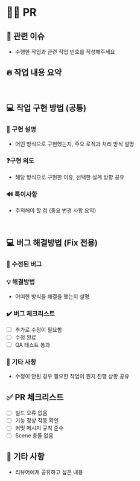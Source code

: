 # 🧑‍💻 PR

## 🔗 관련 이슈
- 수행한 작업과 관련 작업 번호를 작성해주세요 
<!--
- Resolves: #25 => PR 머지 시 해당 이슈 자동 닫힘
- Related to: #25 => 단순 연결, 자동 닫힘 없음
-->

## 🔥 작업 내용 요약
<!--
1. Feat - 플레이어 이동 구현
2. Fix - 아이템 복사 버그 수정
3. Comment - GameManager 코드 주석 설명 추가
-->
<br>

## 💻 작업 구현 방법 (공통)
### 📝 구현 설명
   - 어떤 방식으로 구현했는지, 주요 로직과 처리 방식 설명
  <!--
   - 예) 횡스크롤 이동 방식을 채택하여 좌우 키 입력에 따라 Rigidbody를 이동
  -->

### ❓구현 의도
   - 해당 방식으로 구현한 이유, 선택한 설계 방향 공유 

### 🔊 특이사항
   - 주의해야 할 점 (중요 변경 사항 요약)
<!--
   - 예) 플레이어가 아이템을 줍지 않아서 PlayerController 코드 부분에 수정이 있었습니다. 코드 충돌 우려됩니다.
 -->

<br>

## 💻 버그 해결방법 (Fix 전용)

### 🔧 수정된 버그
<!--
예) 아이템 호버링, 사운드 누락
-->

### 💡 해결방법
- 어떠한 방식을 해결을 했는지 설명

### ✔️ 버그 체크리스트
- [ ] 추가로 수정이 필요함
- [ ] 수정 완료
- [ ] QA 테스트 통과

### 💬 기타 사항
- 수정이 안된 경우 필요한 작업이 뭔지 진행 상황 공유
<!--
예) 아이템 중복 버그 → 수정 중 (RPC 권한 마스터로 위임으로 수정 중)
-->

## ✅ PR 체크리스트
- [ ] 빌드 오류 없음
- [ ] 기능 정상 작동 확인
- [ ] 커밋 메시지 규칙 준수
- [ ] Scene 충돌 없음

## 💬 기타 사항
- 리뷰어에게 공유하고 싶은 내용